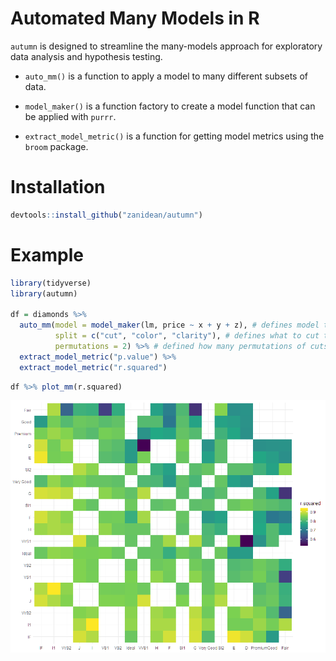 
# Automated Many Models in R

`autumn` is designed to streamline the many-models approach for
exploratory data analysis and hypothesis testing.

  - `auto_mm()` is a function to apply a model to many different subsets
    of data.

  - `model_maker()` is a function factory to create a model function
    that can be applied with `purrr`.

  - `extract_model_metric()` is a function for getting model metrics
    using the `broom` package.

# Installation

``` r
devtools::install_github("zanidean/autumn")
```

# Example

``` r
library(tidyverse)
library(autumn)

df = diamonds %>% 
  auto_mm(model = model_maker(lm, price ~ x + y + z), # defines model to test
          split = c("cut", "color", "clarity"), # defines what to cut the data by
          permutations = 2) %>% # defined how many permutations of cuts to make
  extract_model_metric("p.value") %>% 
  extract_model_metric("r.squared")
```

``` r
df %>% plot_mm(r.squared)
```

![](README_files/figure-gfm/unnamed-chunk-3-1.png)<!-- -->
